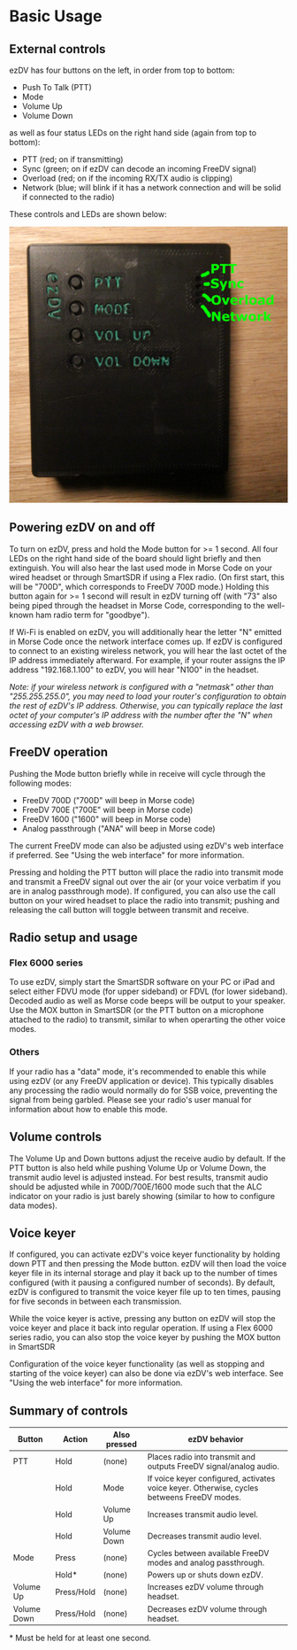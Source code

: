 # Basic Usage

## External controls

ezDV has four buttons on the left, in order from top to bottom:

* Push To Talk (PTT)
* Mode
* Volume Up
* Volume Down

as well as four status LEDs on the right hand side (again from top to bottom):

* PTT (red; on if transmitting)
* Sync (green; on if ezDV can decode an incoming FreeDV signal)
* Overload (red; on if the incoming RX/TX audio is clipping)
* Network (blue; will blink if it has a network connection and will be solid if connected to the radio)

These controls and LEDs are shown below:

![ezDV button and LED locations](images/3-button-and-led-locations.jpg)

## Powering ezDV on and off

To turn on ezDV, press and hold the Mode button for >= 1 second. All four LEDs on the right hand side
of the board should light briefly and then extinguish. You will also hear the last used
mode in Morse Code on your wired headset or through SmartSDR if using a Flex radio. (On first start, this
will be "700D", which corresponds to FreeDV 700D mode.) Holding this button again for >= 1 second will result
in ezDV turning off (with "73" also being piped through the headset in Morse Code, corresponding to the 
well-known ham radio term for "goodbye").

If Wi-Fi is enabled on ezDV, you will additionally hear the letter "N" emitted in Morse Code
once the network interface comes up. If ezDV is configured to connect to an existing wireless
network, you will hear the last octet of the IP address immediately afterward. For example,
if your router assigns the IP address "192.168.1.100" to ezDV, you will hear "N100" in the headset.

*Note: if your wireless network is configured with a "netmask" other than "255.255.255.0", you may need to
load your router's configuration to obtain the rest of ezDV's IP address. Otherwise, you can typically replace
the last octet of your computer's IP address with the number after the "N" when accessing ezDV with
a web browser.*

## FreeDV operation

Pushing the Mode button briefly while in receive will cycle through the following modes:

* FreeDV 700D ("700D" will beep in Morse code)
* FreeDV 700E ("700E" will beep in Morse code)
* FreeDV 1600 ("1600" will beep in Morse code)
* Analog passthrough ("ANA" will beep in Morse code)

The current FreeDV mode can also be adjusted using ezDV's web interface if preferred. See 
"Using the web interface" for more information.

Pressing and holding the PTT button will place the radio into transmit mode and transmit
a FreeDV signal out over the air (or your voice verbatim if you are in analog passthrough mode). 
If configured, you can also use the call button on your wired headset to place the radio into transmit;
pushing and releasing the call button will toggle between transmit and receive.

## Radio setup and usage

### Flex 6000 series

To use ezDV, simply start the SmartSDR software on your PC or iPad and select either FDVU mode (for upper sideband) 
or FDVL (for lower sideband). Decoded audio as well as Morse code beeps will be output to your speaker. Use the MOX
button in SmartSDR (or the PTT button on a microphone attached to the radio) to transmit, similar to when operarting 
the other voice modes.

### Others

If your radio has a "data" mode, it's recommended to enable this while using ezDV (or any FreeDV application
or device). This typically disables any processing the radio would normally do for SSB voice, preventing the 
signal from being garbled. Please see your radio's user manual for information about how to enable this mode.

## Volume controls

The Volume Up and Down buttons adjust the receive audio by default. If the PTT button is also held while
pushing Volume Up or Volume Down, the transmit audio level is adjusted instead. For best results, transmit 
audio should be adjusted while in 700D/700E/1600 mode such that the ALC indicator on your radio is just barely
showing (similar to how to configure data modes).

## Voice keyer

If configured, you can activate ezDV's voice keyer functionality by holding down PTT and then pressing the Mode
button. ezDV will then load the voice keyer file in its internal storage and play it back up to the number of
times configured (with it pausing a configured number of seconds). By default, ezDV is configured to transmit
the voice keyer file up to ten times, pausing for five seconds in between each transmission.

While the voice keyer is active, pressing any button on ezDV will stop the voice keyer and place it back into
regular operation. If using a Flex 6000 series radio, you can also stop the voice keyer by pushing the MOX button
in SmartSDR

Configuration of the voice keyer functionality (as well as stopping and starting of the voice keyer) can also be 
done via ezDV's web interface. See "Using the web interface" for more information.

## Summary of controls

| Button      | Action     | Also pressed | ezDV behavior                                                                              |
|-------------|------------|--------------|--------------------------------------------------------------------------------------------|
| PTT         | Hold       | (none)       | Places radio into transmit and outputs FreeDV signal/analog audio.                         |
|             | Hold       | Mode         | If voice keyer configured, activates voice keyer. Otherwise, cycles betweens FreeDV modes. |
|             | Hold       | Volume Up    | Increases transmit audio level.                                                            |
|             | Hold       | Volume Down  | Decreases transmit audio level.                                                            |
| Mode        | Press      | (none)       | Cycles between available FreeDV modes and analog passthrough.                              |
|             | Hold*      | (none)       | Powers up or shuts down ezDV.                                                              |
| Volume Up   | Press/Hold | (none)       | Increases ezDV volume through headset.                                                     |
| Volume Down | Press/Hold | (none)       | Decreases ezDV volume through headset.                                                     |

\* Must be held for at least one second.